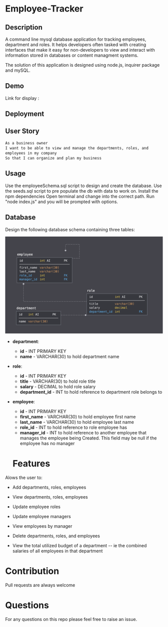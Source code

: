 # Employee-Tracker

## Description

A command line mysql database application for tracking employees, department and roles. It helps developers often tasked with creating interfaces that make it easy for non-developers to view and interact with information stored in databases or content managment systems.

The solution of this application is designed using node.js, inquirer package and mySQL.

## Demo

Link for display : 

## Deployment

## User Story

```
As a business owner
I want to be able to view and manage the departments, roles, and employees in my company
So that I can organize and plan my business
```

## Usage

Use the employeeSchema.sql script to design and create the database.
Use the seeds.sql script to pre populate the db with data to work on.
Install the npm dependencies
Open  terminal and change into the correct path. Run "node index.js" and you will be prompted with options.

## Database


Design the following database schema containing three tables:

![Database Schema](assets/images/schema.png)

* **department**:

  * **id** - INT PRIMARY KEY
  * **name** - VARCHAR(30) to hold department name

* **role**:

  * **id** - INT PRIMARY KEY
  * **title** -  VARCHAR(30) to hold role title
  * **salary** -  DECIMAL to hold role salary
  * **department_id** -  INT to hold reference to department role belongs to

* **employee**:

  * **id** - INT PRIMARY KEY
  * **first_name** - VARCHAR(30) to hold employee first name
  * **last_name** - VARCHAR(30) to hold employee last name
  * **role_id** - INT to hold reference to role employee has
  * **manager_id** - INT to hold reference to another employee that manages the employee being Created. This field may be null if the employee has no manager


  # Features

Alows the user to:

  * Add departments, roles, employees

  * View departments, roles, employees

  * Update employee roles

  * Update employee managers

  * View employees by manager

  * Delete departments, roles, and employees

  * View the total utilized budget of a department -- ie the combined salaries of all employees in that department


# Contribution
  Pull requests are always welcome

# Questions
 For any questions on this repo please feel free to raise an issue.    


